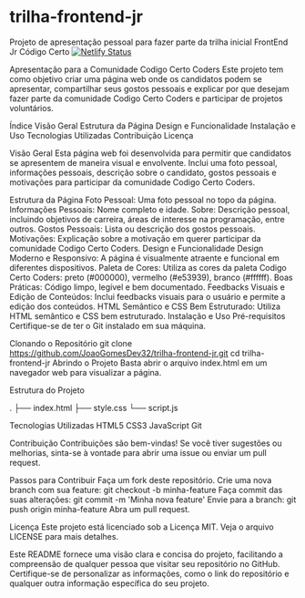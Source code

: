 # trilha-frontend-jr
Projeto  de apresentação pessoal para fazer parte da trilha inicial FrontEnd Jr Código Certo
[![Netlify Status](https://api.netlify.com/api/v1/badges/379bd3ac-7ae6-4473-b1f7-2d429d66c059/deploy-status)](https://app.netlify.com/sites/trilhafejr/deploys)

Apresentação para a Comunidade Codigo Certo Coders
Este projeto tem como objetivo criar uma página web onde os candidatos podem se apresentar, compartilhar seus gostos pessoais e explicar por que desejam fazer parte da comunidade Codigo Certo Coders e participar de projetos voluntários.

Índice
Visão Geral
Estrutura da Página
Design e Funcionalidade
Instalação e Uso
Tecnologias Utilizadas
Contribuição
Licença

Visão Geral
Esta página web foi desenvolvida para permitir que candidatos se apresentem de maneira visual e envolvente. Inclui uma foto pessoal, informações pessoais, descrição sobre o candidato, gostos pessoais e motivações para participar da comunidade Codigo Certo Coders.

Estrutura da Página
Foto Pessoal: Uma foto pessoal no topo da página.
Informações Pessoais: Nome completo e idade.
Sobre: Descrição pessoal, incluindo objetivos de carreira, áreas de interesse na programação, entre outros.
Gostos Pessoais: Lista ou descrição dos gostos pessoais.
Motivações: Explicação sobre a motivação em querer participar da comunidade Codigo Certo Coders.
Design e Funcionalidade
Design Moderno e Responsivo: A página é visualmente atraente e funcional em diferentes dispositivos.
Paleta de Cores: Utiliza as cores da paleta Codigo Certo Coders: preto (#000000), vermelho (#e53939), branco (#ffffff).
Boas Práticas: Código limpo, legível e bem documentado.
Feedbacks Visuais e Edição de Conteúdos: Inclui feedbacks visuais para o usuário e permite a edição dos conteúdos.
HTML Semântico e CSS Bem Estruturado: Utiliza HTML semântico e CSS bem estruturado.
Instalação e Uso
Pré-requisitos
Certifique-se de ter o Git instalado em sua máquina.

Clonando o Repositório
git clone https://github.com/JoaoGomesDev32/trilha-frontend-jr.git
cd trilha-frontend-jr
Abrindo o Projeto
Basta abrir o arquivo index.html em um navegador web para visualizar a página.

Estrutura do Projeto

.
├── index.html
├── style.css
└── script.js

Tecnologias Utilizadas
HTML5
CSS3
JavaScript
Git

Contribuição
Contribuições são bem-vindas! Se você tiver sugestões ou melhorias, sinta-se à vontade para abrir uma issue ou enviar um pull request.

Passos para Contribuir
Faça um fork deste repositório.
Crie uma nova branch com sua feature: git checkout -b minha-feature
Faça commit das suas alterações: git commit -m 'Minha nova feature'
Envie para a branch: git push origin minha-feature
Abra um pull request.

Licença
Este projeto está licenciado sob a Licença MIT. Veja o arquivo LICENSE para mais detalhes.

Este README fornece uma visão clara e concisa do projeto, facilitando a compreensão de qualquer pessoa que visitar seu repositório no GitHub. Certifique-se de personalizar as informações, como o link do repositório e qualquer outra informação específica do seu projeto.
